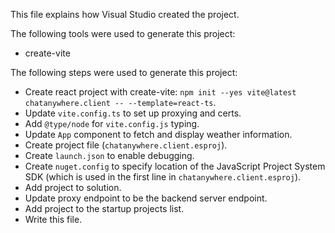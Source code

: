 This file explains how Visual Studio created the project.

The following tools were used to generate this project:
- create-vite

The following steps were used to generate this project:
- Create react project with create-vite: `npm init --yes vite@latest chatanywhere.client -- --template=react-ts`.
- Update `vite.config.ts` to set up proxying and certs.
- Add `@type/node` for `vite.config.js` typing.
- Update `App` component to fetch and display weather information.
- Create project file (`chatanywhere.client.esproj`).
- Create `launch.json` to enable debugging.
- Create `nuget.config` to specify location of the JavaScript Project System SDK (which is used in the first line in `chatanywhere.client.esproj`).
- Add project to solution.
- Update proxy endpoint to be the backend server endpoint.
- Add project to the startup projects list.
- Write this file.
